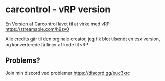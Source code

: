 # carcontrol - vRP version

En Version af Carcontrol lavet til at virke med vRP
https://streamable.com/h9zv0

Alle credits går til den orginale creator, jeg fik blot tilsendt en esx version, og konverterede få linjer af kode til vRP

## Problems?
Join min discord ved problemer
https://discord.gg/euc3xrc
